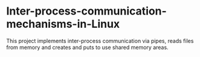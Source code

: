 # Inter-process-communication-mechanisms-in-Linux
This project implements inter-process communication via pipes, reads files from memory and creates and puts to use shared memory areas.
